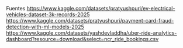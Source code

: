 Fuentes
https://www.kaggle.com/datasets/pratyushpuri/ev-electrical-vehicles-dataset-3k-records-2025
https://www.kaggle.com/datasets/pratyushpuri/payment-card-fraud-detection-with-ml-models-2025
https://www.kaggle.com/datasets/yashdevladdha/uber-ride-analytics-dashboard?resource=download&select=ncr_ride_bookings.csv
